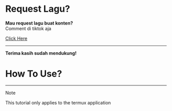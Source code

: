 # Request Lagu?  

**Mau request lagu buat konten?**  
Comment di tiktok aja

[Click Here](https://www.tiktok.com/@zikannsenpai)

---

**Terima kasih sudah mendukung!**


# How To Use?

***
> [!NOTE]
> This tutorial only applies to the termux application
